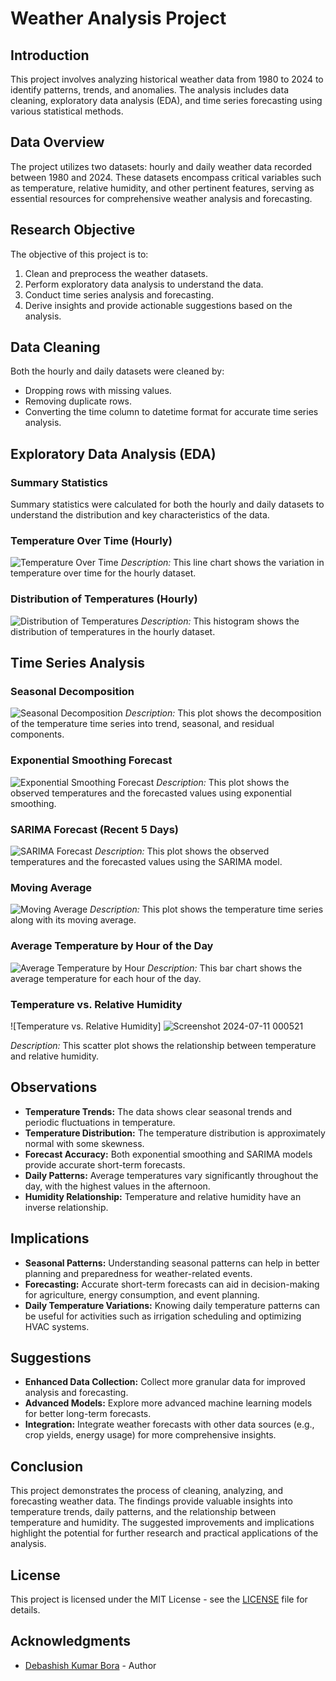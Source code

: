 # Weather Analysis Project

## Introduction

This project involves analyzing historical weather data from 1980 to 2024 to identify patterns, trends, and anomalies. The analysis includes data cleaning, exploratory data analysis (EDA), and time series forecasting using various statistical methods.

## Data Overview

The project utilizes two datasets: hourly and daily weather data recorded between 1980 and 2024. These datasets encompass critical variables such as temperature, relative humidity, and other pertinent features, serving as essential resources for comprehensive weather analysis and forecasting.

## Research Objective

The objective of this project is to:
1. Clean and preprocess the weather datasets.
2. Perform exploratory data analysis to understand the data.
3. Conduct time series analysis and forecasting.
4. Derive insights and provide actionable suggestions based on the analysis.

## Data Cleaning

Both the hourly and daily datasets were cleaned by:
- Dropping rows with missing values.
- Removing duplicate rows.
- Converting the time column to datetime format for accurate time series analysis.

## Exploratory Data Analysis (EDA)

### Summary Statistics

Summary statistics were calculated for both the hourly and daily datasets to understand the distribution and key characteristics of the data.

### Temperature Over Time (Hourly)

![Temperature Over Time](path/to/your/temperature_over_time_chart.png)
*Description:* This line chart shows the variation in temperature over time for the hourly dataset.

### Distribution of Temperatures (Hourly)

![Distribution of Temperatures](path/to/your/distribution_of_temperatures_chart.png)
*Description:* This histogram shows the distribution of temperatures in the hourly dataset.

## Time Series Analysis

### Seasonal Decomposition

![Seasonal Decomposition](path/to/your/seasonal_decomposition_chart.png)
*Description:* This plot shows the decomposition of the temperature time series into trend, seasonal, and residual components.

### Exponential Smoothing Forecast

![Exponential Smoothing Forecast](path/to/your/exponential_smoothing_forecast_chart.png)
*Description:* This plot shows the observed temperatures and the forecasted values using exponential smoothing.

### SARIMA Forecast (Recent 5 Days)

![SARIMA Forecast](path/to/your/sarima_forecast_chart.png)
*Description:* This plot shows the observed temperatures and the forecasted values using the SARIMA model.

### Moving Average

![Moving Average](path/to/your/moving_average_chart.png)
*Description:* This plot shows the temperature time series along with its moving average.

### Average Temperature by Hour of the Day

![Average Temperature by Hour](path/to/your/average_temperature_by_hour_chart.png)
*Description:* This bar chart shows the average temperature for each hour of the day.

### Temperature vs. Relative Humidity

![Temperature vs. Relative Humidity]
![Screenshot 2024-07-11 000521](https://github.com/user-attachments/assets/8fc05090-a4ff-4c77-9851-ab3145a38d64)

*Description:* This scatter plot shows the relationship between temperature and relative humidity.

## Observations

- **Temperature Trends:** The data shows clear seasonal trends and periodic fluctuations in temperature.
- **Temperature Distribution:** The temperature distribution is approximately normal with some skewness.
- **Forecast Accuracy:** Both exponential smoothing and SARIMA models provide accurate short-term forecasts.
- **Daily Patterns:** Average temperatures vary significantly throughout the day, with the highest values in the afternoon.
- **Humidity Relationship:** Temperature and relative humidity have an inverse relationship.

## Implications

- **Seasonal Patterns:** Understanding seasonal patterns can help in better planning and preparedness for weather-related events.
- **Forecasting:** Accurate short-term forecasts can aid in decision-making for agriculture, energy consumption, and event planning.
- **Daily Temperature Variations:** Knowing daily temperature patterns can be useful for activities such as irrigation scheduling and optimizing HVAC systems.

## Suggestions

- **Enhanced Data Collection:** Collect more granular data for improved analysis and forecasting.
- **Advanced Models:** Explore more advanced machine learning models for better long-term forecasts.
- **Integration:** Integrate weather forecasts with other data sources (e.g., crop yields, energy usage) for more comprehensive insights.

## Conclusion

This project demonstrates the process of cleaning, analyzing, and forecasting weather data. The findings provide valuable insights into temperature trends, daily patterns, and the relationship between temperature and humidity. The suggested improvements and implications highlight the potential for further research and practical applications of the analysis.

## License

This project is licensed under the MIT License - see the [LICENSE](LICENSE) file for details.

## Acknowledgments

- [Debashish Kumar Bora](github.com/DebashishKumarBora) - Author
